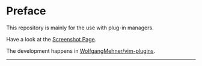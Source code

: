 Preface
================================================================================

This repository is mainly for the use with plug-in managers.

Have a look at the [Screenshot Page](https://wolfgangmehner.github.io/vim-plugins/csupport.html).

The development happens in [WolfgangMehner/vim-plugins](https://github.com/WolfgangMehner/vim-plugins).


--------------------------------------------------------------------------------

